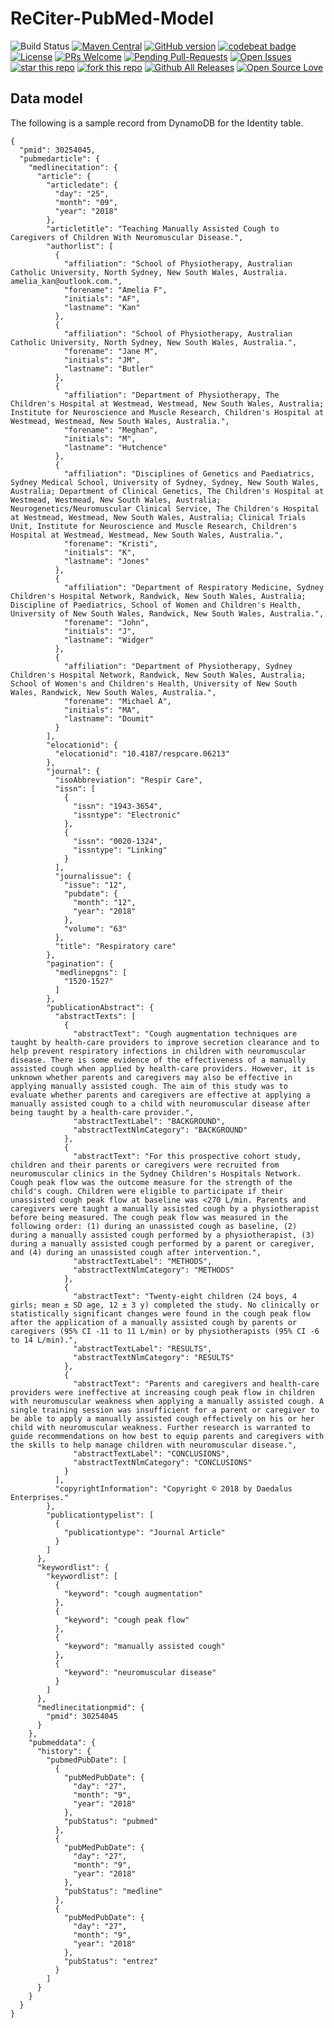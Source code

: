 # ReCiter-PubMed-Model

![Build Status](https://codebuild.us-east-1.amazonaws.com/badges?uuid=eyJlbmNyeXB0ZWREYXRhIjoiME5LMmk2MXdTM2ZocFBTOGFQWUl6V3dqQXVVeTNNT0d6a3g2aG5URksvamdFejFaRm5aamFhcjVHSXRzWTNBSlp5OUdURWFHWlhNWHNUbTNQOE5FTEtJPSIsIml2UGFyYW1ldGVyU3BlYyI6ImNHUUtpQVFVMkpBUE1WdTgiLCJtYXRlcmlhbFNldFNlcmlhbCI6MX0%3D&branch=master)
[![Maven Central](https://maven-badges.herokuapp.com/maven-central/edu.cornell.weill.reciter/reciter-pubmed-model/badge.svg)](https://maven-badges.herokuapp.com/maven-central/edu.cornell.weill.reciter/reciter-pubmed-model)
[![GitHub version](https://badge.fury.io/gh/wcmc-its%2FReCiter-PubMed-Model.svg)](https://badge.fury.io/gh/wcmc-its%2FReCiter-PubMed-Model)
[![codebeat badge](https://codebeat.co/badges/d39fa0d6-c4c2-444d-b811-1db6a801c198)](https://codebeat.co/projects/github-com-wcmc-its-reciter-pubmed-model-master)
[![License](https://img.shields.io/badge/License-Apache%202.0-blue.svg)](https://opensource.org/licenses/Apache-2.0)
[![PRs Welcome](https://img.shields.io/badge/PRs-welcome-brightgreen.svg?style=flat-square)](http://makeapullrequest.com)
[![Pending Pull-Requests](http://githubbadges.herokuapp.com/wcmc-its/ReCiter-PubMed-Model/pulls.svg?style=flat)](https://github.com/wcmc-its/ReCiter-PubMed-Model/pulls)
[![Open Issues](http://githubbadges.herokuapp.com/wcmc-its/ReCiter-PubMed-Model/issues.svg?style=flat)](https://github.com/wcmc-its/ReCiter-PubMed-Model/issues)
[![star this repo](http://githubbadges.com/star.svg?user=wcmc-its&repo=ReCiter-PubMed-Model&style=flat)](https://github.com/wcmc-its/ReCiter-PubMed-Model)
[![fork this repo](http://githubbadges.com/fork.svg?user=wcmc-its&repo=ReCiter-PubMed-Model&style=flat)](https://github.com/wcmc-its/ReCiter-PubMed-Model/fork)
[![Github All Releases](https://img.shields.io/github/downloads/wcmc-its/ReCiter-PubMed-Model/total.svg)]()
[![Open Source Love](https://badges.frapsoft.com/os/v3/open-source.svg?v=102)](https://github.com/wcmc-its/ReCiter-PubMed-Model/) 


## Data model

The following is a sample record from DynamoDB for the Identity table.

```
{
  "pmid": 30254045,
  "pubmedarticle": {
    "medlinecitation": {
      "article": {
        "articledate": {
          "day": "25",
          "month": "09",
          "year": "2018"
        },
        "articletitle": "Teaching Manually Assisted Cough to Caregivers of Children With Neuromuscular Disease.",
        "authorlist": [
          {
            "affiliation": "School of Physiotherapy, Australian Catholic University, North Sydney, New South Wales, Australia. amelia_kan@outlook.com.",
            "forename": "Amelia F",
            "initials": "AF",
            "lastname": "Kan"
          },
          {
            "affiliation": "School of Physiotherapy, Australian Catholic University, North Sydney, New South Wales, Australia.",
            "forename": "Jane M",
            "initials": "JM",
            "lastname": "Butler"
          },
          {
            "affiliation": "Department of Physiotherapy, The Children's Hospital at Westmead, Westmead, New South Wales, Australia; Institute for Neuroscience and Muscle Research, Children's Hospital at Westmead, Westmead, New South Wales, Australia.",
            "forename": "Meghan",
            "initials": "M",
            "lastname": "Hutchence"
          },
          {
            "affiliation": "Disciplines of Genetics and Paediatrics, Sydney Medical School, University of Sydney, Sydney, New South Wales, Australia; Department of Clinical Genetics, The Children's Hospital at Westmead, Westmead, New South Wales, Australia; Neurogenetics/Neuromuscular Clinical Service, The Children's Hospital at Westmead, Westmead, New South Wales, Australia; Clinical Trials Unit, Institute for Neuroscience and Muscle Research, Children's Hospital at Westmead, Westmead, New South Wales, Australia.",
            "forename": "Kristi",
            "initials": "K",
            "lastname": "Jones"
          },
          {
            "affiliation": "Department of Respiratory Medicine, Sydney Children's Hospital Network, Randwick, New South Wales, Australia; Discipline of Paediatrics, School of Women and Children's Health, University of New South Wales, Randwick, New South Wales, Australia.",
            "forename": "John",
            "initials": "J",
            "lastname": "Widger"
          },
          {
            "affiliation": "Department of Physiotherapy, Sydney Children's Hospital Network, Randwick, New South Wales, Australia; School of Women's and Children's Health, University of New South Wales, Randwick, New South Wales, Australia.",
            "forename": "Michael A",
            "initials": "MA",
            "lastname": "Doumit"
          }
        ],
        "elocationid": {
          "elocationid": "10.4187/respcare.06213"
        },
        "journal": {
          "isoAbbreviation": "Respir Care",
          "issn": [
            {
              "issn": "1943-3654",
              "issntype": "Electronic"
            },
            {
              "issn": "0020-1324",
              "issntype": "Linking"
            }
          ],
          "journalissue": {
            "issue": "12",
            "pubdate": {
              "month": "12",
              "year": "2018"
            },
            "volume": "63"
          },
          "title": "Respiratory care"
        },
        "pagination": {
          "medlinepgns": [
            "1520-1527"
          ]
        },
        "publicationAbstract": {
          "abstractTexts": [
            {
              "abstractText": "Cough augmentation techniques are taught by health-care providers to improve secretion clearance and to help prevent respiratory infections in children with neuromuscular disease. There is some evidence of the effectiveness of a manually assisted cough when applied by health-care providers. However, it is unknown whether parents and caregivers may also be effective in applying manually assisted cough. The aim of this study was to evaluate whether parents and caregivers are effective at applying a manually assisted cough to a child with neuromuscular disease after being taught by a health-care provider.",
              "abstractTextLabel": "BACKGROUND",
              "abstractTextNlmCategory": "BACKGROUND"
            },
            {
              "abstractText": "For this prospective cohort study, children and their parents or caregivers were recruited from neuromuscular clinics in the Sydney Children's Hospitals Network. Cough peak flow was the outcome measure for the strength of the child's cough. Children were eligible to participate if their unassisted cough peak flow at baseline was <270 L/min. Parents and caregivers were taught a manually assisted cough by a physiotherapist before being measured. The cough peak flow was measured in the following order: (1) during an unassisted cough as baseline, (2) during a manually assisted cough performed by a physiotherapist, (3) during a manually assisted cough performed by a parent or caregiver, and (4) during an unassisted cough after intervention.",
              "abstractTextLabel": "METHODS",
              "abstractTextNlmCategory": "METHODS"
            },
            {
              "abstractText": "Twenty-eight children (24 boys, 4 girls; mean ± SD age, 12 ± 3 y) completed the study. No clinically or statistically significant changes were found in the cough peak flow after the application of a manually assisted cough by parents or caregivers (95% CI -11 to 11 L/min) or by physiotherapists (95% CI -6 to 14 L/min).",
              "abstractTextLabel": "RESULTS",
              "abstractTextNlmCategory": "RESULTS"
            },
            {
              "abstractText": "Parents and caregivers and health-care providers were ineffective at increasing cough peak flow in children with neuromuscular weakness when applying a manually assisted cough. A single training session was insufficient for a parent or caregiver to be able to apply a manually assisted cough effectively on his or her child with neuromuscular weakness. Further research is warranted to guide recommendations on how best to equip parents and caregivers with the skills to help manage children with neuromuscular disease.",
              "abstractTextLabel": "CONCLUSIONS",
              "abstractTextNlmCategory": "CONCLUSIONS"
            }
          ],
          "copyrightInformation": "Copyright © 2018 by Daedalus Enterprises."
        },
        "publicationtypelist": [
          {
            "publicationtype": "Journal Article"
          }
        ]
      },
      "keywordlist": {
        "keywordlist": [
          {
            "keyword": "cough augmentation"
          },
          {
            "keyword": "cough peak flow"
          },
          {
            "keyword": "manually assisted cough"
          },
          {
            "keyword": "neuromuscular disease"
          }
        ]
      },
      "medlinecitationpmid": {
        "pmid": 30254045
      }
    },
    "pubmeddata": {
      "history": {
        "pubmedPubDate": [
          {
            "pubMedPubDate": {
              "day": "27",
              "month": "9",
              "year": "2018"
            },
            "pubStatus": "pubmed"
          },
          {
            "pubMedPubDate": {
              "day": "27",
              "month": "9",
              "year": "2018"
            },
            "pubStatus": "medline"
          },
          {
            "pubMedPubDate": {
              "day": "27",
              "month": "9",
              "year": "2018"
            },
            "pubStatus": "entrez"
          }
        ]
      }
    }
  }
}
```
